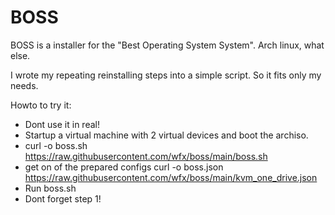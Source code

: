 # BOSS
BOSS is a installer for the "Best Operating System System".
Arch linux, what else.

I wrote my repeating reinstalling steps into a simple script.
So it fits only my needs.

Howto to try it:
- Dont use it in real!
- Startup a virtual machine with 2 virtual devices and boot the archiso.
- curl -o boss.sh https://raw.githubusercontent.com/wfx/boss/main/boss.sh
- get on of the prepared configs
  curl -o boss.json https://raw.githubusercontent.com/wfx/boss/main/kvm_one_drive.json
- Run boss.sh
- Dont forget step 1!
